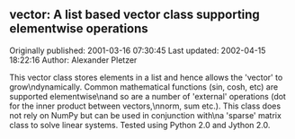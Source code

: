 ## vector: A list based vector class supporting elementwise operations

Originally published: 2001-03-16 07:30:45
Last updated: 2002-04-15 18:22:16
Author: Alexander Pletzer

This vector class stores elements in a list and hence allows the 'vector' to grow\ndynamically. Common mathematical functions (sin, cosh, etc) are supported elementwise\nand so are a number of 'external' operations (dot for the inner product between vectors,\nnorm, sum etc.).  This class does not rely on NumPy but can be used in conjunction with\na 'sparse' matrix class to solve linear systems. Tested using Python 2.0 and Jython 2.0.
